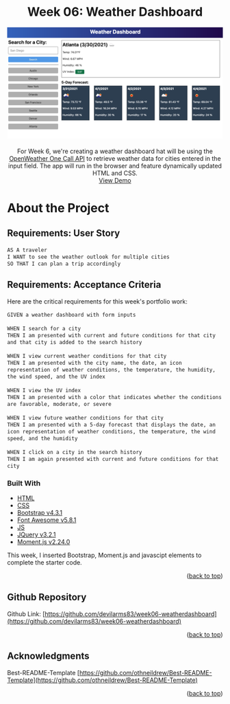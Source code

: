 <div id="top"></div>

<div align="center">

<h1 align="center">Week 06: Weather Dashboard</h3>

  <p align="center">
    <a href="hhttps://devilarms83.github.io/week06-weatherdashboard//">
        <img src="./assets/images/homework-demo.png" alt="" >
    </a>
    <br />
    <br />
    For Week 6, we're creating a weather dashboard hat will be using the <a href="https://openweathermap.org/api/one-call-api">OpenWeather One Call API</a> to retrieve weather data for cities entered in the input field. The app will run in the browser and feature dynamically updated HTML and CSS.
    <br />
    <a href="https://devilarms83.github.io/week06-weatherdashboard//">View Demo</a>
  </p>
</div>

# About the Project

## Requirements: User Story

```
AS A traveler
I WANT to see the weather outlook for multiple cities
SO THAT I can plan a trip accordingly
```

## Requirements: Acceptance Criteria

Here are the critical requirements for this week's portfolio work:

```
GIVEN a weather dashboard with form inputs

WHEN I search for a city
THEN I am presented with current and future conditions for that city and that city is added to the search history

WHEN I view current weather conditions for that city
THEN I am presented with the city name, the date, an icon representation of weather conditions, the temperature, the humidity, the wind speed, and the UV index

WHEN I view the UV index
THEN I am presented with a color that indicates whether the conditions are favorable, moderate, or severe

WHEN I view future weather conditions for that city
THEN I am presented with a 5-day forecast that displays the date, an icon representation of weather conditions, the temperature, the wind speed, and the humidity

WHEN I click on a city in the search history
THEN I am again presented with current and future conditions for that city
```

### Built With

* [HTML](https://en.wikipedia.org/wiki/HTML)
* [CSS](https://en.wikipedia.org/wiki/CSS)
* [Bootstrap v4.3.1](https://getbootstrap.com/)
* [Font Awesome v5.8.1](https://fontawesome.com/)
* [JS](https://www.javascript.com/)
* [JQuery v3.2.1](https://jquery.com/)
* [Moment.js v2.24.0](https://momentjs.com/)

This week, I inserted Bootstrap, Moment.js and javascipt elements to complete the starter code.

<p align="right">(<a href="#top">back to top</a>)</p>

<!-- GITHUB -->
## Github Repository

Github Link: [https://github.com/devilarms83/week06-weatherdashboard](https://github.com/devilarms83/week06-weatherdashboard)

<p align="right">(<a href="#top">back to top</a>)</p>

<!-- ACKNOWLEDGMENTS -->
## Acknowledgments

Best-README-Template [https://github.com/othneildrew/Best-README-Template](https://github.com/othneildrew/Best-README-Template)

<p align="right">(<a href="#top">back to top</a>)</p>
